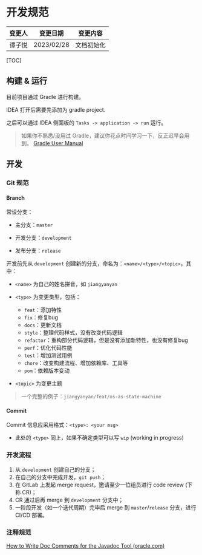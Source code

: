 # 开发规范

| 变更人 | 变更日期   | 变更内容   |
| ------ | ---------- | ---------- |
| 谭子悦 | 2023/02/28 | 文档初始化 |



[TOC]

## 构建 & 运行

目前项目通过 Gradle 进行构建。

IDEA 打开后需要先添加为 gradle project.

之后可以通过 IDEA 侧面板的 `Tasks -> application -> run`  运行。

>  如果你不熟悉/没用过 Gradle，建议你花点时间学习一下，反正迟早会用到。
> [Gradle User Manual](https://docs.gradle.org/current/userguide/userguide.html)

## 开发

### Git 规范

#### Branch

常设分支：

- 主分支：`master`
- 开发分支：`development`

- 发布分支：`release`

开发前先从 `development` 创建新的分支，命名为：`<name>/<type>/<topic>`，其中：

- `<name>` 为自己的姓名拼音，如 `jiangyanyan`
- `<type>` 为变更类型，包括：
  - `feat`：添加特性 
  - `fix`：修复bug 
  - `docs`：更新文档 
  - `style`：整理代码样式，没有改变代码逻辑 
  - `refactor`：重构部分代码逻辑，但是没有添加新特性，也没有修复bug 
  - `perf`：优化代码性能 
  - `test`：增加测试用例 
  - `chore`：改变构建流程、增加依赖库、工具等
  - `pom`：依赖版本变动

- `<topic>` 为变更主题

> 一个完整的例子：`jiangyanyan/feat/os-as-state-machine`

#### Commit

Commit 信息应采用格式：`<type>: <your msg>`

- 此处的 `<type>` 同上，如果不确定类型可以写 `wip` (working in progress)

### 开发流程

1. 从 `development` 创建自己的分支；
2. 在自己的分支中完成开发，`git push`；
3. 在 GitLab 上发起 merge request，邀请至少一位组员进行 code review (下称 CR)；
4. CR 通过后再 merge 到 `development` 分支中；
5. 一阶段开发（如一个迭代周期）完毕后 merge 到 `master`/`release` 分支，进行 CI/CD 部署。

### 注释规范

[How to Write Doc Comments for the Javadoc Tool (oracle.com)](https://www.oracle.com/technical-resources/articles/java/javadoc-tool.html)
